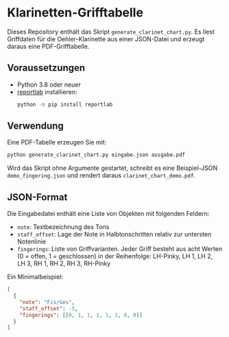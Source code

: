 # Klarinetten-Grifftabelle

Dieses Repository enthält das Skript `generate_clarinet_chart.py`. Es liest Griffdaten für die Oehler-Klarinette aus einer JSON-Datei und erzeugt daraus eine PDF-Grifftabelle.

## Voraussetzungen
- Python 3.8 oder neuer
- [reportlab](https://pypi.org/project/reportlab/) installieren:
  ```bash
  python -m pip install reportlab
  ```

## Verwendung
Eine PDF-Tabelle erzeugen Sie mit:
```bash
python generate_clarinet_chart.py eingabe.json ausgabe.pdf
```

Wird das Skript ohne Argumente gestartet, schreibt es eine Beispiel-JSON `demo_fingering.json` und rendert daraus `clarinet_chart_demo.pdf`.

## JSON-Format
Die Eingabedatei enthält eine Liste von Objekten mit folgenden Feldern:
- `note`: Textbezeichnung des Tons
- `staff_offset`: Lage der Note in Halbtonschritten relativ zur untersten Notenlinie
- `fingerings`: Liste von Griffvarianten. Jeder Griff besteht aus acht Werten (0 = offen, 1 = geschlossen) in der Reihenfolge:
  LH-Pinky, LH&nbsp;1, LH&nbsp;2, LH&nbsp;3, RH&nbsp;1, RH&nbsp;2, RH&nbsp;3, RH-Pinky

Ein Minimalbeispiel:
```json
[
  {
    "note": "Fis/Ges",
    "staff_offset": -5,
    "fingerings": [[0, 1, 1, 1, 1, 1, 0, 0]]
  }
]
```
